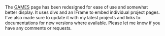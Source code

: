 <html><body><p>The <a title="Games &amp; Projects by WiseEyes Ent." href="http://games.wiseeyesent.com/" target="_blank">GAMES</a> page has been redesigned for ease of use and somewhat better display. It uses divs and an IFrame to embed individual project pages. I've also made sure to update it with my latest projects and links to documentations for new versions where available. Please let me know if you have any comments or requests.</p></body></html>